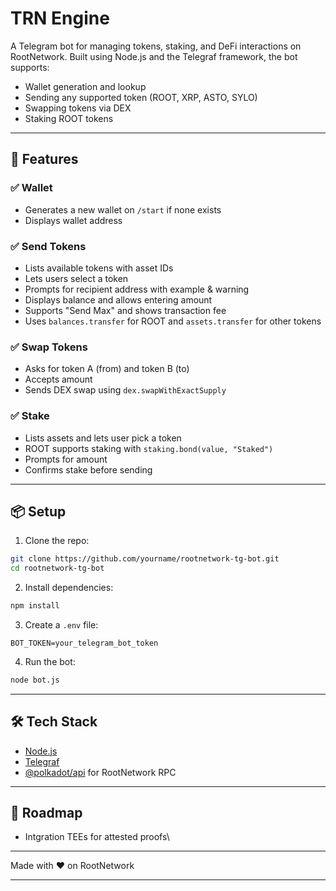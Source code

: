# TRN Engine

A Telegram bot for managing tokens, staking, and DeFi interactions on RootNetwork. Built using Node.js and the Telegraf framework, the bot supports:

* Wallet generation and lookup
* Sending any supported token (ROOT, XRP, ASTO, SYLO)
* Swapping tokens via DEX
* Staking ROOT tokens

---

## 🚀 Features

### ✅ Wallet

* Generates a new wallet on `/start` if none exists
* Displays wallet address

### ✅ Send Tokens

* Lists available tokens with asset IDs
* Lets users select a token
* Prompts for recipient address with example & warning
* Displays balance and allows entering amount
* Supports "Send Max" and shows transaction fee
* Uses `balances.transfer` for ROOT and `assets.transfer` for other tokens

### ✅ Swap Tokens

* Asks for token A (from) and token B (to)
* Accepts amount
* Sends DEX swap using `dex.swapWithExactSupply`

### ✅ Stake

* Lists assets and lets user pick a token
* ROOT supports staking with `staking.bond(value, "Staked")`
* Prompts for amount
* Confirms stake before sending

---

## 📦 Setup

1. Clone the repo:

```bash
git clone https://github.com/yourname/rootnetwork-tg-bot.git
cd rootnetwork-tg-bot
```

2. Install dependencies:

```bash
npm install
```

3. Create a `.env` file:

```
BOT_TOKEN=your_telegram_bot_token
```

4. Run the bot:

```bash
node bot.js
```

---

## 🛠 Tech Stack

* [Node.js](https://nodejs.org/)
* [Telegraf](https://telegraf.js.org/)
* [@polkadot/api](https://polkadot.js.org/docs/api/) for RootNetwork RPC

---

## 🧩 Roadmap

* Intgration TEEs for attested proofs\\

---

Made with ❤️ on RootNetwork

---
